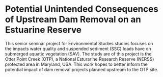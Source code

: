 # Potential Unintended Consequences of Upstream Dam Removal on an Estuarine Reserve

This senior seminar project for Environmental Studies studies focuses on the impacts water quality and suspended sediment (SSC) loads have on submerged aquatic vegetation (SAV). The study are of this project is the Otter Point Creek (OTP), a National Esturarine Research Reserve (NERSS) protected area in Maryland, USA. This work hopes to better inform the potential impact of dam removal projects planned upstream to the OTP site.
